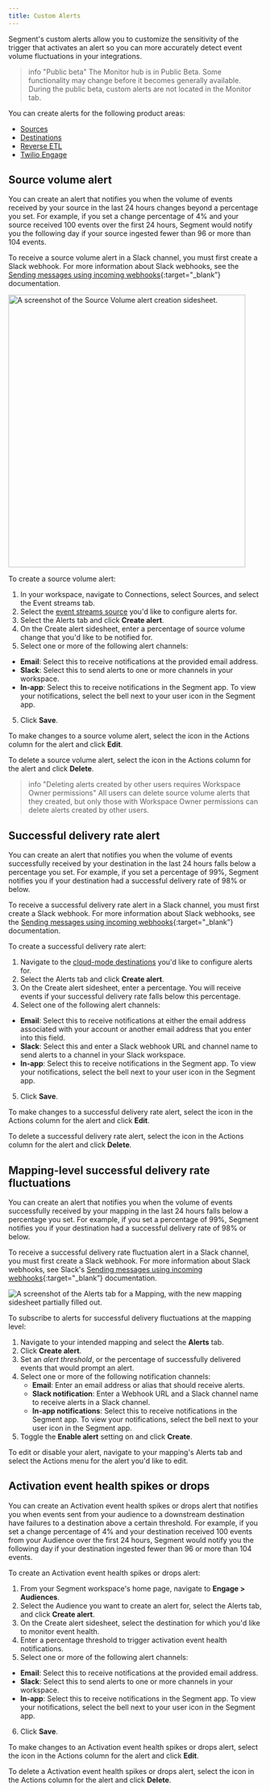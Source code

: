 ```yaml
---
title: Custom Alerts
---
```


Segment's custom alerts allow you to customize the sensitivity of the trigger that activates an alert so you can more accurately detect event volume fluctuations in your integrations.

> info "Public beta"
> The Monitor hub is in Public Beta. Some functionality may change before it becomes generally available. During the public beta, custom alerts are not located in the Monitor tab. 

You can create alerts for the following product areas: 
- [Sources](#source-volume-alert)
- [Destinations](#successful-delivery-rate-alert)
- [Reverse ETL](#mapping-level-successful-delivery-rate-fluctuations)
- [Twilio Engage](#activation-event-health-spikes-or-drops)

## Source volume alert
You can create an alert that notifies you when the volume of events received by your source in the last 24 hours changes beyond a percentage you set. For example, if you set a change percentage of 4% and your source received 100 events over the first 24 hours, Segment would notify you the following day if your source ingested fewer than 96 or more than 104 events.

To receive a source volume alert in a Slack channel, you must first create a Slack webhook. For more information about Slack webhooks, see the [Sending messages using incoming webhooks](https://api.slack.com/messaging/webhooks){:target="_blank”} documentation.

<img src="/docs/connections/images/alerting-source-alert.png" alt="A screenshot of the Source Volume alert creation sidesheet." width="470px" height="540px">

To create a source volume alert: 
1. In your workspace, navigate to Connections, select Sources, and select the Event streams tab. 
2. Select the [event streams source](/docs/connections/sources/#event-streams-sources) you'd like to configure alerts for. 
2. Select the Alerts tab and click **Create alert**. 
3. On the Create alert sidesheet, enter a percentage of source volume change that you'd like to be notified for. 
4. Select one or more of the following alert channels:
  - **Email**: Select this to receive notifications at the provided email address. 
  - **Slack**: Select this to send alerts to one or more channels in your workspace. 
  - **In-app**: Select this to receive notifications in the Segment app. To view your notifications, select the bell next to your user icon in the Segment app. 
5. Click **Save**.

To make changes to a source volume alert, select the icon in the Actions column for the alert and click **Edit**. 

To delete a source volume alert, select the icon in the Actions column for the alert and click **Delete**.

> info "Deleting alerts created by other users requires Workspace Owner permissions"
> All users can delete source volume alerts that they created, but only those with Workspace Owner permissions can delete alerts created by other users. 

## Successful delivery rate alert

You can create an alert that notifies you when the volume of events successfully received by your destination in the last 24 hours falls below a percentage you set. For example, if you set a percentage of 99%, Segment notifies you if your destination had a successful delivery rate of 98% or below. 

To receive a successful delivery rate alert in a Slack channel, you must first create a Slack webhook. For more information about Slack webhooks, see the [Sending messages using incoming webhooks](https://api.slack.com/messaging/webhooks){:target="_blank”} documentation.

To create a successful delivery rate alert: 
1. Navigate to the [cloud-mode destinations](/docs/connections/destinations/#:~:text=Cloud%2Dmode%3A%20The%20sources%20send%20data%20directly%20to%20the%20Segment%20servers%2C%20which%20then%20translate%20it%20for%20each%20connected%20downstream%20destination%2C%20and%20send%20it%20on.) you'd like to configure alerts for. 
2. Select the Alerts tab and click **Create alert**. 
3. On the Create alert sidesheet, enter a percentage. You will receive events if your successful delivery rate falls below this percentage. 
4. Select one of the following alert channels:
  - **Email**: Select this to receive notifications at either the email address associated with your account or another email address that you enter into this field. 
  - **Slack**: Select this and enter a Slack webhook URL and channel name to send alerts to a channel in your Slack workspace.
  - **In-app**: Select this to receive notifications in the Segment app. To view your notifications, select the bell next to your user icon in the Segment app. 
5. Click **Save**.

To make changes to a successful delivery rate alert, select the icon in the Actions column for the alert and click **Edit**. 

To delete a successful delivery rate alert, select the icon in the Actions column for the alert and click **Delete**. 

## Mapping-level successful delivery rate fluctuations

You can create an alert that notifies you when the volume of events successfully received by your mapping in the last 24 hours falls below a percentage you set. For example, if you set a percentage of 99%, Segment notifies you if your destination had a successful delivery rate of 98% or below. 

To receive a successful delivery rate fluctuation alert in a Slack channel, you must first create a Slack webhook. For more information about Slack webhooks, see Slack's [Sending messages using incoming webhooks](https://api.slack.com/messaging/webhooks){:target="_blank”} documentation.

![A screenshot of the Alerts tab for a Mapping, with the new mapping sidesheet partially filled out.](/docs/connections/reverse-etl/images/mapping-alerting.jpeg)

To subscribe to alerts for successful delivery fluctuations at the mapping level: 
1. Navigate to your intended mapping and select the **Alerts** tab. 
2. Click **Create alert**. 
3. Set an *alert threshold*, or the percentage of successfully delivered events that would prompt an alert. 
4. Select one or more of the following notification channels: 
    - **Email**: Enter an email address or alias that should receive alerts.
    - **Slack notification**: Enter a Webhook URL and a Slack channel name to receive alerts in a Slack channel. 
    - **In-app notifications**: Select this to receive notifications in the Segment app. To view your notifications, select the bell next to your user icon in the Segment app.
5. Toggle the **Enable alert** setting on and click **Create**. 

To edit or disable your alert, navigate to your mapping's Alerts tab and select the Actions menu for the alert you'd like to edit.  

## Activation event health spikes or drops

You can create an Activation event health spikes or drops alert that notifies you when events sent from your audience to a downstream destination have failures to a destination above a certain threshold. For example, if you set a change percentage of 4% and your destination received 100 events from your Audience over the first 24 hours, Segment would notify you the following day if your destination ingested fewer than 96 or more than 104 events.

To create an Activation event health spikes or drops alert: 
1. From your Segment workspace's home page, navigate to **Engage > Audiences**. 
2. Select the Audience you want to create an alert for, select the Alerts tab, and click **Create alert**. 
3. On the Create alert sidesheet, select the destination for which you'd like to monitor event health. 
4. Enter a percentage threshold to trigger activation event health notifications. 
5. Select one or more of the following alert channels:
  - **Email**: Select this to receive notifications at the provided email address. 
  - **Slack**: Select this to send alerts to one or more channels in your workspace. 
  - **In-app**: Select this to receive notifications in the Segment app. To view your notifications, select the bell next to your user icon in the Segment app. 
6. Click **Save**.

To make changes to an Activation event health spikes or drops alert, select the icon in the Actions column for the alert and click **Edit**. 

To delete a Activation event health spikes or drops alert, select the icon in the Actions column for the alert and click **Delete**.
